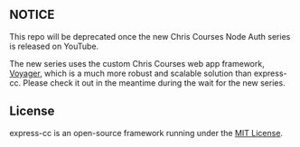 ## NOTICE

This repo will be deprecated once the new Chris Courses Node Auth series is released on YouTube.

The new series uses the custom Chris Courses web app framework, [Voyager](https://github.com/chriscourses/voyager), which is a much more robust and scalable solution than express-cc. Please check it out in the meantime during the wait for the new series.

## License

express-cc is an open-source framework running under the [MIT License](https://opensource.org/licenses/MIT).
